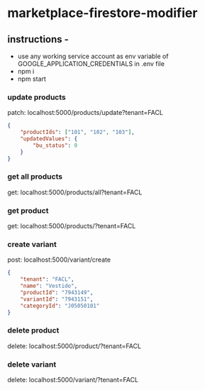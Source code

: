 # marketplace-firestore-modifier



## instructions -
 - use any working service account as env variable of GOOGLE_APPLICATION_CREDENTIALS in .env file
 - npm i
 - npm start
 
 
### update products

patch: localhost:5000/products/update?tenant=FACL

```json
{
    "productIds": ["101", "102", "103"],
    "updatedValues": {
        "bu_status": 0
    }
}
```


### get all products

get: localhost:5000/products/all?tenant=FACL


### get product

get: localhost:5000/products/<productId>?tenant=FACL


### create variant

post: localhost:5000/variant/create

```json
{
    "tenant": "FACL",
    "name": "Vestido",
    "productId": "7943149",
    "variantId": "7943151",
    "categoryId": "J05050101"
}
```

### delete product

delete: localhost:5000/product/<producdtId>?tenant=FACL


### delete variant

delete: localhost:5000/variant/<varinantId>?tenant=FACL

